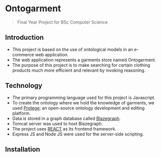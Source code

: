 # Ontogarment

> Final Year Project for BSc Computer Science

## Introduction

- This project is based on the use of ontological models in an e-commerce web application.
- The web application represents a garments store named Ontogarment.
- The purpose of this project is to make searching for certain clothing products much more efficient and relevant by invoking reasoning.

## Technology

- The primary programming language used for this project is Javascript.
- To create the ontology where we hold the knowledge of garments, we used [Protege](https://protege.stanford.edu/); an open-source ontology development and editing platform.
- Data is stored in a graph database called [Blazegraph](https://blazegraph.com/).
- Tomcat server was used to host Blazegraph.
- The project uses [REACT](https://react.dev/) as its frontend framework.
- Express JS and Node JS were used for the server-side scripting.

## Installation


